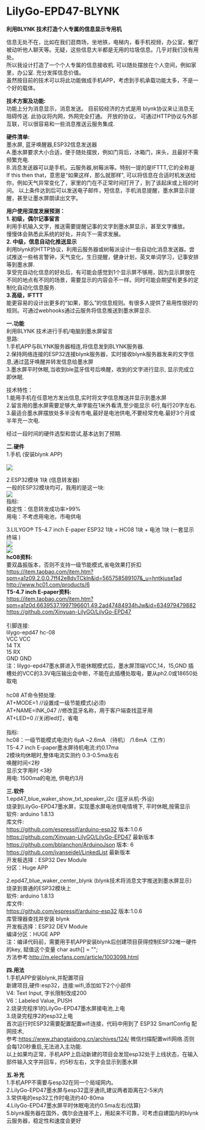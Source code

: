# LilyGo-EPD47-BLYNK
 <b>利用BLYNK 技术打造个人专属的信息显示专用机 </b><br/>

   信息无处不在，比如在我们逛商场，坐地铁，电梯内，看手机视频，办公室，餐厅被动听他人聊天等。无疑，这些信息大半都是无用的垃圾信息。几乎对我们没有用处。<br/>
所以我设计打造了一个个人专属的信息接收机. 可以随处摆放在个人空间，例如家里，办公室. 充分发挥信息价值。 <br/>
虽然按目前的技术可以将此功能做成手机APP，考虑到手机承载功能太多，不是一个好的载体。 <br/>

   <b>技术方案及功能:</b> <br/>
        功能上分为消息显示，消息发送。 目前较经济的方式是用 blynk协议来让消息无阻碍传送. 此协议将内网，外网完全打通。 开放的协议， 可通过HTTP协议与外部互联，可以很容易和一些消息推送云服务集成.

   <b>硬件清单:</b> <br/>
         墨水屏, 蓝牙唤醒器,ESP32信息发送器 <br/>
         A.墨水屏要求大小合适，便于随处摆放，例如门背后，冰箱门，床头，且最好不需频繁充电.  <br/>
         B.消息发送器可以是手机，云服务器,树莓派等。特别一提的是IFTTT,它的全称是 If this then that，意思是“如果这样，那么就那样",  可以将信息在合适时机发送给你，例如天气异常变化了，家里的门在不正常时间打开了，到了该起床或上班的时间。 以上条件达到后可以发送电子邮件，短信息，手机消息提醒，墨水屏显示提醒，甚至让墨水屏朗读出文字。 <br/>
         
<b>用户使用深度发展预测：</b> <br/>
<b>1. 初级，偶尔记事留言</b> <br/>
利用手机输入文字，推送需要提醒记事的文字到墨水屏显示，甚至文字播放。<br/>
慢慢体会熟悉此系统的好处，并向下一需求发展。<br/>
<b>2. 中级，信息自动化推送显示</b> <br/>
利用blynk的HTTP协议，利用云服务器或树莓派设计一些自动化消息发送器。尝试推送一些格言警钟，天气变化，生日提醒，健身计划，英文单词学习，记事安排等到墨水屏.<br/>
享受完自动化信息的好处后，有可能会感觉到1个显示屏不够用，因为显示屏放在不同的地点有不同的场景，需要显示的内容会不一样。同时可能会期望有更多的定制化自动化信息服务.<br/>
<b>3.高级，IFTTT</b> <br/>
能更容易的设计出更多的“如果，那么”的信息规则。有很多人提供了易用性很好的规则。可通过webhooks通过云服务将信息推送到墨水屏显示.<br/>

<b>一.功能 </b> <br/>
   利用BLYNK 技术进行手机/电脑到墨水屏留言<br/>
   思路:<br/>
   1.手机APP与BLYNK服务器相连,将信息发到BLYNK服务器.<br/>
   2.保持网络连接的ESP32连接blynk服务器，实时接收blynk服务器发来的文字信息,通过蓝牙唤醒并转发信息给墨水屏<br/>
   3.墨水屏平时休眠,当收到ble蓝牙信号后唤醒，收到的文字进行显示, 显示完成立即休眠.<br/>
     
   技术特性：<br/>
   1.能用手机在任意地方发出信息,实时将文字信息推送并显示到墨水屏<br/>
   2.留言用的墨水屏需要足够大,单字能在1米外看清,至少能显示 6行,每行20字左右. <br/>
   3.最适合墨水屏摆放处多半没有市电,最好是电池供电,不要经常充电.最好3个月或半年充一次电.<br/>
   
   经过一段时间的硬件选型和尝试,基本达到了预期.<br/>

<b>二.硬件</b><br/>
   1.手机 (安装blynk APP) <br/>   
   <img src= 'https://github.com/lixy123/LilyGo-EPD47-HC08/blob/main/blynk_1.jpg?raw=true' /> 
   
   2.ESP32模块 1块 (信息转发器) <br/>
     一般的ESP32模块均可，我用的是这一块:<br/>
      <img src= 'https://github.com/lixy123/LilyGo-EPD47-BLYNK/blob/main/ESP32.jpg?raw=true' />    
     指标:<br/>
       稳定性：信息转发成功率>99%<br/>
       用电：不考虑用电池，市电供电<br/>
       
   3.LILYGO® T5-4.7 inch E-paper ESP32 1块 + HC08 1块 + 电池 1块 (一套显示终端 )<br/>
   <img src= 'https://github.com/lixy123/LilyGo-EPD47-BLYNK/blob/main/blynk_3.jpg?raw=true' />   <br/>
   <img src= 'https://github.com/lixy123/LilyGo-EPD47-HC08/blob/main/blynk_2.jpg?raw=true' />  <br/>
     <b>hc08资料:</b><br/>
     要双晶振版本，否则不支持一级节能模式,省电效果打折扣<br/>
     https://item.taobao.com/item.htm?spm=a1z09.2.0.0.7ff42e8dvTCkln&id=565758589107&_u=hntkjuse1ad<br/>
     http://www.hc01.com/products/6<br/>
     <b>T5-4.7 inch E-paper资料:</b><br/>
     https://item.taobao.com/item.htm?spm=a1z0d.6639537.1997196601.49.2ad47484934hJw&id=634979479882<br/>
     https://github.com/Xinyuan-LilyGO/LilyGo-EPD47 <br/>      
     引脚连接:<br/>
     lilygo-epd47  hc-08<br/>
       VCC         VCC<br/>
       14          TX<br/>
       15          RX<br/>
       GND         GND<br/>
     注：lilygo-epd47墨水屏进入节能休眠模式后，墨水屏顶端VCC,14，15,GND 插槽处的VCC的3.3V电压输出会中断，不能在此插槽处取电，要从ph2.0或18650处取电<br/>   
     hc08 AT命令预处理:<br/>
     AT+MODE=1        //设置成一级节能模式(必须)<br/>
     AT+NAME=INK_047  //修改蓝牙名称，用于客户端查找蓝牙用<br/>
     AT+LED=0          //关闭led灯，省电 <br/>    
     指标:<br/>
       hc08：一级节能模式电流约 6μA ~2.6mA （待机） /1.6mA（工作）<br/>
       T5-4.7 inch E-paper墨水屏待机电流:约0.17ma <br/>
       2模块均休眠时,整体电流实测约 0.3-0.5ma左右 <br/>
       唤醒时间<2秒<br/>
       显示文字用时 <3秒<br/>
       用电: 1500ma的电池, 供电约3月 <br/>

<b>三.软件</b><br/>
1.epd47_blue_waker_show_txt_speaker_i2c (蓝牙从机-外设)<br/>
烧录到LilyGo-EPD47墨水屏，实现墨水屏电池供电情境下, 平时休眠,按需显示<br/>
软件: arduino 1.8.13<br/>
库文件:<br/>
https://github.com/espressif/arduino-esp32 版本:1.0.6<br/>
https://github.com/Xinyuan-LilyGO/LilyGo-EPD47 最新版本<br/>
https://github.com/bblanchon/ArduinoJson 版本: 6<br/>
https://github.com/ivanseidel/LinkedList 最新版本<br/>
开发板选择：ESP32 Dev Module<br/>
分区：Huge APP<br/>

2.epd47_blue_waker_center_blynk (blynk技术将消息文字推送到墨水屏显示)<br/>
烧录到普通的ESP32模块上 <br/>
软件: arduino 1.8.13<br/>
库文件:<br/>
https://github.com/espressif/arduino-esp32 版本:1.0.6<br/>
库管理器查找并安装 blynk<br/>
开发板选择：ESP32 DEV Module<br/>
编译分区：HUGE APP<br/>
注：编译代码前，需要用手机APP安装blynk后创建项目获得控制ESP32唯一硬件的key, 赋值这个变量 char auth[] = ""; <br/>
    方法参考:http://m.elecfans.com/article/1003098.html <br/>


<b>四.用法</b><br/>
1.手机APP安装blynk,并配置项目<br/>
  新建项目,硬件:esp32，连接:wifi,添加如下2个小部件<br/>
  V4: Text Input, 字长限制改成200<br/>
  V6：Labeled Value, PUSH<br/>
2.烧录完程序1的LilyGo-EPD47墨水屏接电池,上电<br/>
3.烧录完程序2的esp32上电<br/>
  首次运行时ESP32需要配置配置wifi连接，代码中用到了 ESP32 SmartConfig 配网技术,<br/>
  参考:https://www.zhangtaidong.cn/archives/124/ 微信扫描配置wifi网络.否则会每120秒重启,无法进入主功能.<br/>
  以上如果均正常，手机APP上启动新建的项目会发现esp32处于上线状态，在输入部件输入文字并回车，约5秒左右，文字会显示到墨水屏<br/>
  
<b>五.补充</b> <br/>
1.手机APP不需要与esp32在同一个局域网内。<br/>
2.LilyGo-EPD47墨水屏与esp32蓝牙通讯,建议两者距离在2-5米内<br/>
3.常供电的esp32工作时电流约40-80ma<br/>
4.LilyGo-EPD47墨水屏平时休眠电流约0.5ma左右(估算)<br/>
5.blynk服务器在国外，偶尔会连接不上，用起来不可靠，可考虑自建国内的blynk云服务器，稳定性和速度会更好<br/>


